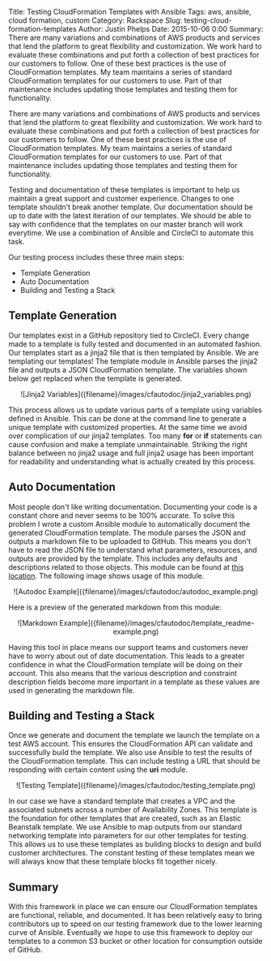 Title: Testing CloudFormation Templates with Ansible
Tags: aws, ansible, cloud formation, custom
Category: Rackspace
Slug: testing-cloud-formation-templates
Author: Justin Phelps
Date: 2015-10-06 0:00
Summary: There are many variations and combinations of AWS products and services that lend the platform to great flexibility and customization. We work hard to evaluate these combinations and put forth a collection of best practices for our customers to follow. One of these best practices is the use of CloudFormation templates. My team maintains a series of standard CloudFormation templates for our customers to use. Part of that maintenance includes updating those templates and testing them for functionality.

There are many variations and combinations of AWS products and services that lend the platform to great flexibility and customization. We work hard to evaluate these combinations and put forth a collection of best practices for our customers to follow. One of these best practices is the use of CloudFormation templates. My team maintains a series of standard CloudFormation templates for our customers to use. Part of that maintenance includes updating those templates and testing them for functionality.

Testing and documentation of these templates is important to help us maintain a great support and customer experience. Changes to one template shouldn’t break another template. Our documentation should be up to date with the latest iteration of our templates. We should be able to say with confidence that the templates on our master branch will work everytime. We use a combination of Ansible and CircleCI to automate this task.

Our testing process includes these three main steps:

 * Template Generation
 * Auto Documentation
 * Building and Testing a Stack

## Template Generation

Our templates exist in a GitHub repository tied to CircleCI. Every change made to a template is fully tested and documented in an automated fashion. Our templates start as a jinja2 file that is then templated by Ansible. We are templating our templates! The template module in Ansible parses the jinja2 file and outputs a JSON CloudFormation template. The variables shown below get replaced when the template is generated.

<center>![Jinja2 Variables]({filename}/images/cfautodoc/jinja2_variables.png)</center>

This process allows us to update various parts of a template using variables defined in Ansible. This can be done at the command line to generate a unique template with customized properties. At the same time we avoid over complication of our jinja2 templates. Too many **for** or **if** statements can cause confusion and make a template unmaintainable. Striking the right balance between no jinja2 usage and full jinja2 usage has been important for readability and understanding what is actually created by this process.

## Auto Documentation

Most people don't like writing documentation. Documenting your code is a constant chore and never seems to be 100% accurate. To solve this problem I wrote a custom Ansible module to automatically document the generated CloudFormation template. The module parses the JSON and outputs a markdown file to be uploaded to GitHub. This means you don't have to read the JSON file to understand what parameters, resources, and outputs are provided by the template. This includes any defaults and descriptions related to those objects. This module can be found at [this location](https://github.com/Linuturk/cloudformation-autodoc/blob/master/cloudformation_autodoc.py). The following image shows usage of this module.

<center>![Autodoc Example]({filename}/images/cfautodoc/autodoc_example.png)</center>

Here is a preview of the generated markdown from this module:

<center>![Markdown Example]({filename}/images/cfautodoc/template_readme-example.png)</center>

Having this tool in place means our support teams and customers never have to worry about out of date documentation. This leads to a greater confidence in what the CloudFormation template will be doing on their account. This also means that the various description and constraint description fields become more important in a template as these values are used in generating the markdown file.

## Building and Testing a Stack

Once we generate and document the template we launch the template on a test AWS account. This ensures the CloudFormation API can validate and successfully build the template. We also use Ansible to test the results of the CloudFormation template. This can include testing a URL that should be responding with certain content using the **uri** module.

<center>![Testing Template]({filename}/images/cfautodoc/testing_template.png)</center>

In our case we have a standard template that creates a VPC and the associated subnets across a number of Availability Zones. This template is the foundation for other templates that are created, such as an Elastic Beanstalk template. We use Ansible to map outputs from our standard networking template into parameters for our other templates for testing. This allows us to use these templates as building blocks to design and build customer architectures. The constant testing of these templates mean we will always know that these template blocks fit together nicely.

## Summary

With this framework in place we can ensure our CloudFormation templates are functional, reliable, and documented. It has been relatively easy to bring contributors up to speed on our testing framework due to the lower learning curve of Ansible. Eventually we hope to use this framework to deploy our templates to a common S3 bucket or other location for consumption outside of GitHub.
